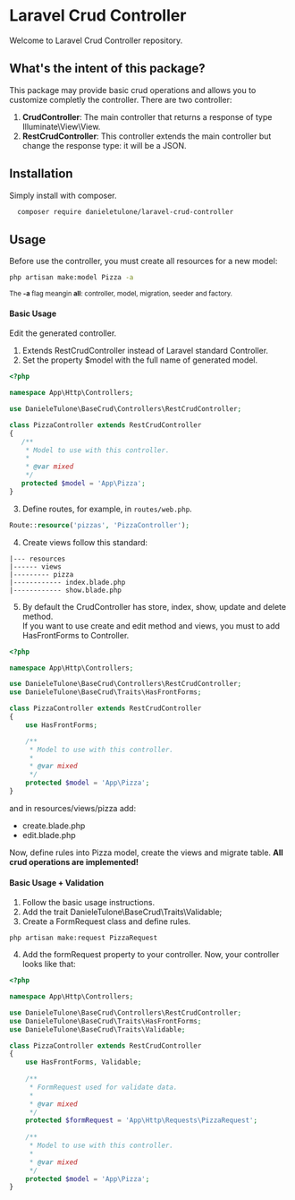 # Laravel Crud Controller
Welcome to Laravel Crud Controller repository. 

## What's the intent of this package?
This package may provide basic crud operations and allows you to customize completly the controller.
There are two controller: 
1. **CrudController**: The main controller that returns a response of type Illuminate\View\View.
2. **RestCrudController**: This controller extends the main controller but change the response type: it will be a JSON.

## Installation
Simply install with composer.

```bash
  composer require danieletulone/laravel-crud-controller
```

## Usage
Before use the controller, you must create all resources for a new model:
```bash
php artisan make:model Pizza -a
```
<sup>The __-a__ flag meangin **all**: controller, model, migration, seeder and factory.</sup>

#### Basic Usage
Edit the generated controller. 
1. Extends RestCrudController instead of Laravel standard Controller.
2. Set the property $model with the full name of generated model.
 ```php
<?php

namespace App\Http\Controllers;

use DanieleTulone\BaseCrud\Controllers\RestCrudController;

class PizzaController extends RestCrudController
{
    /**
     * Model to use with this controller.
     * 
     * @var mixed
     */
    protected $model = 'App\Pizza';
}
```

3. Define routes, for example, in ```routes/web.php```.
```php
Route::resource('pizzas', 'PizzaController');
```

4. Create views follow this standard:
```
|--- resources
|------ views
|--------- pizza
|------------ index.blade.php
|------------ show.blade.php
```

5. By default the CrudController has store, index, show, update and delete method. <br>
If you want to use create and edit method and views, you must to add HasFrontForms to Controller.
```php
<?php

namespace App\Http\Controllers;

use DanieleTulone\BaseCrud\Controllers\RestCrudController;
use DanieleTulone\BaseCrud\Traits\HasFrontForms;

class PizzaController extends RestCrudController
{
    use HasFrontForms;

    /**
     * Model to use with this controller.
     * 
     * @var mixed
     */
    protected $model = 'App\Pizza';
}
```
and in resources/views/pizza add:
- create.blade.php
- edit.blade.php

Now, define rules into Pizza model, create the views and migrate table.
**All crud operations are implemented!**

#### Basic Usage + Validation
1. Follow the basic usage instructions.
2. Add the trait DanieleTulone\BaseCrud\Traits\Validable;
3. Create a FormRequest class and define rules.
```
php artisan make:request PizzaRequest
```
4. Add the formRequest property to your controller. Now, your controller looks like that:
```php
<?php

namespace App\Http\Controllers;

use DanieleTulone\BaseCrud\Controllers\RestCrudController;
use DanieleTulone\BaseCrud\Traits\HasFrontForms;
use DanieleTulone\BaseCrud\Traits\Validable;

class PizzaController extends RestCrudController
{
    use HasFrontForms, Validable;
     
    /**
     * FormRequest used for validate data.
     * 
     * @var mixed
     */
    protected $formRequest = 'App\Http\Requests\PizzaRequest';
    
    /**
     * Model to use with this controller.
     * 
     * @var mixed
     */
    protected $model = 'App\Pizza';
}
```
